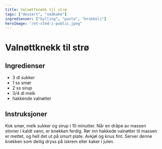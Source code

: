 ```yaml
---
title: Valnøttknekk til strø
tags: ["dessert", "småkake"]
ingredienser: ["kylling", "pasta", "brokkoli"]
heroImage: "/et-sted-i-public.jpeg"
---
```


# Valnøttknekk til strø

## Ingredienser

- 3 dl sukker
- 1 ss smør
- 2 ss sirup
- 3/4 dl melk
- hakkende valnøtter

## Instruksjoner

Kok smør, melk sukker og sirup i 10 minutter. Når en dråpe av massen stivner i kaldt vann, er knekken ferdig. Rør inn hakkede valnøtter til massen er mettet, og hell det ut på smurt plate. Avkjøl og knus fint. Server denne knekken som deilig dryss på iskrem eller kaker i julen.
